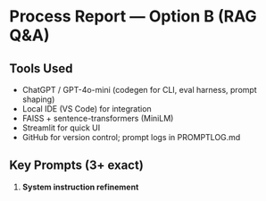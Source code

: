 # Process Report — Option B (RAG Q&A)

## Tools Used
  * ChatGPT / GPT-4o-mini (codegen for CLI, eval harness, prompt shaping)
  * Local IDE (VS Code) for integration
  * FAISS + sentence-transformers (MiniLM)
  * Streamlit for quick UI
  * GitHub for version control; prompt logs in PROMPTLOG.md

## Key Prompts (3+ exact)
1) **System instruction refinement**
